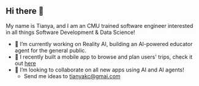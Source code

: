 ## Hi there 👋

My name is Tianya, and I am an CMU trained software engineer interested in all things Software Development & Data Science!

- 🔭 I’m currently working on Reality AI, building an AI-powered educator agent for the general public.
- 🌱 I recently built a mobile app to browse and plan users' trips, check it out [here](https://github.com/tianyachen/trip-planner)
- 👯 I’m looking to collaborate on all new apps using AI and AI agents!
  - Send me ideas to tianyakc@gmai.com

<!--
**tianyachen/tianyachen** is a ✨ _special_ ✨ repository because its `README.md` (this file) appears on your GitHub profile.

Here are some ideas to get you started:

- 🔭 I’m currently working on ...
- 🌱 I’m currently learning ...
- 👯 I’m looking to collaborate on ...
- 🤔 I’m looking for help with ...
- 💬 Ask me about ...
- 📫 How to reach me: ...
- 😄 Pronouns: ...
- ⚡ Fun fact: ...
-->
